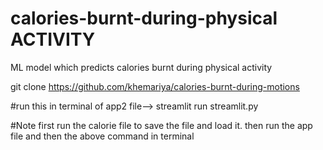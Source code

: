 # calories-burnt-during-physical ACTIVITY

ML model which predicts calories burnt during physical activity

git clone https://github.com/khemariya/calories-burnt-during-motions

#run this in terminal of app2 file--> streamlit run streamlit.py

#Note first run the calorie file to save the file and load it. then run the app file and then the above command in terminal
